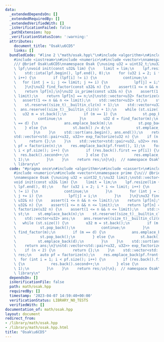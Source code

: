 ```yaml
---
data:
  _extendedDependsOn: []
  _extendedRequiredBy: []
  _extendedVerifiedWith: []
  _isVerificationFailed: false
  _pathExtension: hpp
  _verificationStatusIcon: ':warning:'
  attributes:
    document_title: "Osak\u6CD5"
    links: []
  bundledCode: "#line 2 \"math/osak.hpp\"\n#include <algorithm>\n#include <cassert>\n\
    #include <iostream>\n#include <numeric>\n#include <vector>\nnamespace prime {\n\
    /// @brief Osak\u6CD5\nnamespace Osak {\nusing u32 = uint32_t;\nu32 limit;\nstd::vector<u32>\
    \ lpf;\nvoid init(const u32& lim) {\n    limit = lim;\n    lpf.resize(lim + 1);\n\
    \    std::iota(lpf.begin(), lpf.end(), 0);\n    for (u32 i = 2; i * i <= limit;\
    \ i++) {\n        if (lpf[i] != i) {\n            continue;\n        }\n     \
    \   for (int j = i; j <= limit; j += i) {\n            lpf[j] = i;\n        }\n\
    \    }\n}\nu32 find_factor(const u32& n) {\n    assert(1 <= n && n <= limit);\n\
    \    return lpf[n];\n}\nu32 is_prime(const u32& n) {\n    assert(1 <= n && n <=\
    \ limit);\n    return lpf[n] == n;\n}\nstd::vector<u32> factorize(u32 n) {\n \
    \   assert(1 <= n && n <= limit);\n    std::vector<u32> st;\n    st.emplace_back(n);\n\
    \    st.reserve((size_t)__builtin_clz(n) + 1);\n    std::vector<u32> ans;\n  \
    \  ans.reserve((size_t)__builtin_clz(n) + 1);\n    while (st.size()) {\n     \
    \   u32 m = st.back();\n        if (m == 1) {\n            st.pop_back();\n  \
    \          continue;\n        }\n        u32 d = find_factor(m);\n        if (m\
    \ == d) {\n            ans.emplace_back(m);\n            st.pop_back();\n    \
    \    } else {\n            st.back() /= d;\n            st.emplace_back(d);\n\
    \        }\n    }\n    std::sort(ans.begin(), ans.end());\n    return ans;\n}\n\
    std::vector<std::pair<u32, u32>> exp_factorize(u32 n) {\n    if (n < 2) {\n  \
    \      return {};\n    }\n    std::vector<std::pair<u32, u32>> res;\n    auto\
    \ pf = factorize(n);\n    res.emplace_back(pf.front(), 1);\n    for (int i = 1;\
    \ i < pf.size(); i++) {\n        if (res.back().first == pf[i]) {\n          \
    \  res.back().second++;\n        } else {\n            res.emplace_back(pf[i],\
    \ 1);\n        }\n    }\n    return res;\n}\n};  // namespace Osak\n};  // namespace\
    \ library\n"
  code: "#pragma once\n#include <algorithm>\n#include <cassert>\n#include <iostream>\n\
    #include <numeric>\n#include <vector>\nnamespace prime {\n/// @brief Osak\u6CD5\
    \nnamespace Osak {\nusing u32 = uint32_t;\nu32 limit;\nstd::vector<u32> lpf;\n\
    void init(const u32& lim) {\n    limit = lim;\n    lpf.resize(lim + 1);\n    std::iota(lpf.begin(),\
    \ lpf.end(), 0);\n    for (u32 i = 2; i * i <= limit; i++) {\n        if (lpf[i]\
    \ != i) {\n            continue;\n        }\n        for (int j = i; j <= limit;\
    \ j += i) {\n            lpf[j] = i;\n        }\n    }\n}\nu32 find_factor(const\
    \ u32& n) {\n    assert(1 <= n && n <= limit);\n    return lpf[n];\n}\nu32 is_prime(const\
    \ u32& n) {\n    assert(1 <= n && n <= limit);\n    return lpf[n] == n;\n}\nstd::vector<u32>\
    \ factorize(u32 n) {\n    assert(1 <= n && n <= limit);\n    std::vector<u32>\
    \ st;\n    st.emplace_back(n);\n    st.reserve((size_t)__builtin_clz(n) + 1);\n\
    \    std::vector<u32> ans;\n    ans.reserve((size_t)__builtin_clz(n) + 1);\n \
    \   while (st.size()) {\n        u32 m = st.back();\n        if (m == 1) {\n \
    \           st.pop_back();\n            continue;\n        }\n        u32 d =\
    \ find_factor(m);\n        if (m == d) {\n            ans.emplace_back(m);\n \
    \           st.pop_back();\n        } else {\n            st.back() /= d;\n  \
    \          st.emplace_back(d);\n        }\n    }\n    std::sort(ans.begin(), ans.end());\n\
    \    return ans;\n}\nstd::vector<std::pair<u32, u32>> exp_factorize(u32 n) {\n\
    \    if (n < 2) {\n        return {};\n    }\n    std::vector<std::pair<u32, u32>>\
    \ res;\n    auto pf = factorize(n);\n    res.emplace_back(pf.front(), 1);\n  \
    \  for (int i = 1; i < pf.size(); i++) {\n        if (res.back().first == pf[i])\
    \ {\n            res.back().second++;\n        } else {\n            res.emplace_back(pf[i],\
    \ 1);\n        }\n    }\n    return res;\n}\n};  // namespace Osak\n};  // namespace\
    \ library\n"
  dependsOn: []
  isVerificationFile: false
  path: math/osak.hpp
  requiredBy: []
  timestamp: '2023-04-07 14:59:40+00:00'
  verificationStatus: LIBRARY_NO_TESTS
  verifiedWith: []
documentation_of: math/osak.hpp
layout: document
redirect_from:
- /library/math/osak.hpp
- /library/math/osak.hpp.html
title: "Osak\u6CD5"
---
```

